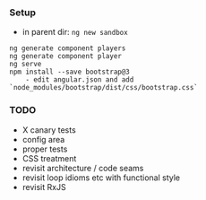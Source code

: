 ### Setup

* in parent dir: `ng new sandbox`

```
ng generate component players
ng generate component player
ng serve
npm install --save bootstrap@3
    - edit angular.json and add `node_modules/bootstrap/dist/css/bootstrap.css`
```

### TODO

* X canary tests
* config area
* proper tests
* CSS treatment
* revisit architecture / code seams
* revisit loop idioms etc with functional style
* revisit RxJS
